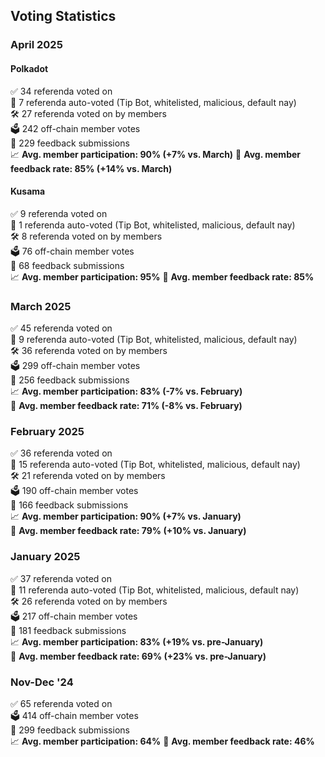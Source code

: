 ## Voting Statistics

### April 2025

#### Polkadot
✅ 34 referenda voted on  
🤖 7 referenda auto-voted (Tip Bot, whitelisted, malicious, default nay)  
🛠 27 referenda voted on by members  
🗳 242 off-chain member votes  
📝 229 feedback submissions  
📈 **Avg. member participation: 90% (+7% vs. March)** 
💬 **Avg. member feedback rate: 85% (+14% vs. March)**

#### Kusama
✅ 9 referenda voted on  
🤖 1 referenda auto-voted (Tip Bot, whitelisted, malicious, default nay)  
🛠 8 referenda voted on by members  
🗳 76 off-chain member votes  
📝 68 feedback submissions  
📈 **Avg. member participation: 95%** 
💬 **Avg. member feedback rate: 85%**

### March 2025

✅ 45 referenda voted on  
🤖 9 referenda auto-voted (Tip Bot, whitelisted, malicious, default nay)  
🛠 36 referenda voted on by members  
🗳 299 off-chain member votes  
📝 256 feedback submissions  
📈 **Avg. member participation: 83% (-7% vs. February)**  
💬 **Avg. member feedback rate: 71% (-8% vs. February)**

### February 2025

✅ 36 referenda voted on  
🤖 15 referenda auto-voted (Tip Bot, whitelisted, malicious, default nay)  
🛠 21 referenda voted on by members  
🗳 190 off-chain member votes  
📝 166 feedback submissions  
📈 **Avg. member participation: 90% (+7% vs. January)**  
💬 **Avg. member feedback rate: 79% (+10% vs. January)**

### January 2025

✅ 37 referenda voted on  
🤖 11 referenda auto-voted (Tip Bot, whitelisted, malicious, default nay)  
🛠 26 referenda voted on by members  
🗳 217 off-chain member votes  
📝 181 feedback submissions  
📈 **Avg. member participation: 83% (+19% vs. pre-January)**  
💬 **Avg. member feedback rate: 69% (+23% vs. pre-January)**

### Nov-Dec '24

✅ 65 referenda voted on  
🗳 414 off-chain member votes  
📝 299 feedback submissions  
📈 **Avg. member participation: 64%**
💬 **Avg. member feedback rate: 46%**